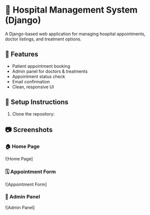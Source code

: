 # 🏥 Hospital Management System (Django)

A Django-based web application for managing hospital appointments, doctor listings, and treatment options.

## 🔧 Features
- Patient appointment booking
- Admin panel for doctors & treatments
- Appointment status check
- Email confirmation
- Clean, responsive UI

## 🚀 Setup Instructions

1. Clone the repository:


## 📷 Screenshots

### 🏠 Home Page
![Home Page]

### 🗓️ Appointment Form
![Appointment Form]

### 🔐 Admin Panel
![Admin Panel]